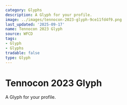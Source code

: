 ```yaml
---
category: Glyphs
description: A Glyph for your profile.
image: ../images/tennocon-2023-glyph-9ce11fd4f9.png
last_updated: '2025-09-17'
name: Tennocon 2023 Glyph
source: WFCD
tags:
- Glyph
- Glyphs
tradable: false
type: Glyph
---
```


# Tennocon 2023 Glyph

A Glyph for your profile.

